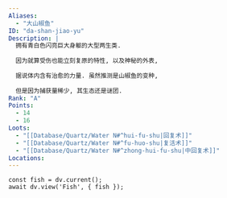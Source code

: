 ```yaml
---
Aliases:
  - "大山椒鱼"
ID: "da-shan-jiao-yu"
Description: |
  拥有青白色闪亮巨大身躯的大型两生类.
  
  因为就算受伤也能立刻复原的特性, 以及神秘的外表,
  
  据说体内含有治愈的力量. 虽然推测是山椒鱼的变种,
  
  但是因为捕获量稀少, 其生态还是谜团.
Rank: "A"
Points:
  - 14
  - 16
Loots:
  - "[[Database/Quartz/Water N#^hui-fu-shu|回复术]]"
  - "[[Database/Quartz/Water N#^fu-huo-shu|复活术]]"
  - "[[Database/Quartz/Water N#^zhong-hui-fu-shu|中回复术]]"
Locations:
---
```

```dataviewjs
const fish = dv.current();
await dv.view('Fish', { fish });
```